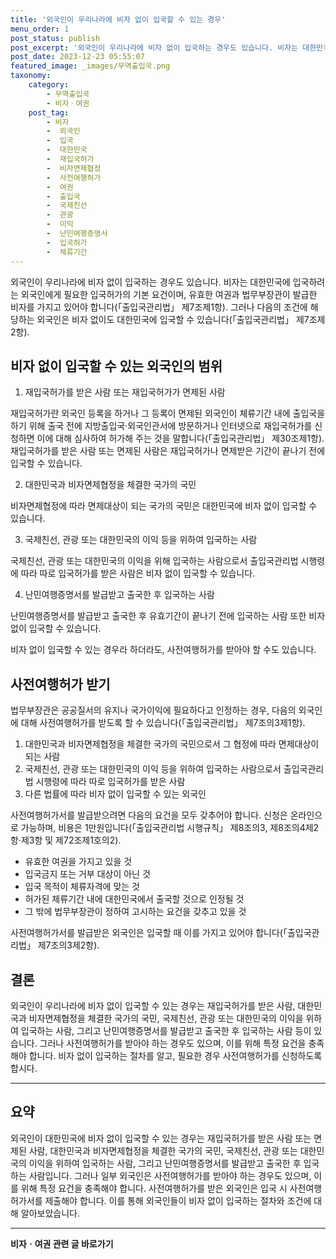 ```yaml
---
title: '외국인이 우리나라에 비자 없이 입국할 수 있는 경우'
menu_order: 1
post_status: publish
post_excerpt: '외국인이 우리나라에 비자 없이 입국하는 경우도 있습니다. 비자는 대한민국에 입국하려는 외국인에게 필요한 입국허가의 기본 요건이며, 유효한 여권과 법무부장관이 발급한 비자를 가지고 있어야 합니다  출입국관리법  제7조제1항 . 그러나 다음의 조건에 해당하는 외국인은 비자 없이도 대한민국에 입국할 수 있습니다  출입국관리법  제7조제2항 .'
post_date: 2023-12-23 05:55:07
featured_image: _images/무역출입국.png
taxonomy:
    category:
        - 무역출입국
        - 비자ㆍ여권
    post_tag:
        - 비자
        -  외국인
        -  입국
        -  대한민국
        -  재입국허가
        -  비자면제협정
        -  사전여행허가
        -  여권
        -  출입국
        -  국제친선
        -  관광
        -  이익
        -  난민여행증명서
        -  입국허가
        -  체류기간
---
```



외국인이 우리나라에 비자 없이 입국하는 경우도 있습니다. 비자는 대한민국에 입국하려는 외국인에게 필요한 입국허가의 기본 요건이며, 유효한 여권과 법무부장관이 발급한 비자를 가지고 있어야 합니다(「출입국관리법」 제7조제1항). 그러나 다음의 조건에 해당하는 외국인은 비자 없이도 대한민국에 입국할 수 있습니다(「출입국관리법」 제7조제2항).

## 비자 없이 입국할 수 있는 외국인의 범위


1. 재입국허가를 받은 사람 또는 재입국허가가 면제된 사람

재입국허가란 외국인 등록을 하거나 그 등록이 면제된 외국인이 체류기간 내에 출입국을 하기 위해 출국 전에 지방출입국·외국인관서에 방문하거나 인터넷으로 재입국허가를 신청하면 이에 대해 심사하여 허가해 주는 것을 말합니다(「출입국관리법」 제30조제1항). 재입국허가를 받은 사람 또는 면제된 사람은 재입국허가나 면제받은 기간이 끝나기 전에 입국할 수 있습니다.

2. 대한민국과 비자면제협정을 체결한 국가의 국민

비자면제협정에 따라 면제대상이 되는 국가의 국민은 대한민국에 비자 없이 입국할 수 있습니다.

3. 국제친선, 관광 또는 대한민국의 이익 등을 위하여 입국하는 사람

국제친선, 관광 또는 대한민국의 이익을 위해 입국하는 사람으로서 출입국관리법 시행령에 따라 따로 입국허가를 받은 사람은 비자 없이 입국할 수 있습니다.

4. 난민여행증명서를 발급받고 출국한 후 입국하는 사람

난민여행증명서를 발급받고 출국한 후 유효기간이 끝나기 전에 입국하는 사람 또한 비자 없이 입국할 수 있습니다. 

비자 없이 입국할 수 있는 경우라 하더라도, 사전여행허가를 받아야 할 수도 있습니다.

## 사전여행허가 받기

법무부장관은 공공질서의 유지나 국가이익에 필요하다고 인정하는 경우, 다음의 외국인에 대해 사전여행허가를 받도록 할 수 있습니다(「출입국관리법」 제7조의3제1항).

1. 대한민국과 비자면제협정을 체결한 국가의 국민으로서 그 협정에 따라 면제대상이 되는 사람
2. 국제친선, 관광 또는 대한민국의 이익 등을 위하여 입국하는 사람으로서 출입국관리법 시행령에 따라 따로 입국허가를 받은 사람
3. 다른 법률에 따라 비자 없이 입국할 수 있는 외국인

사전여행허가서를 발급받으려면 다음의 요건을 모두 갖추어야 합니다. 신청은 온라인으로 가능하며, 비용은 1만원입니다(「출입국관리법 시행규칙」 제8조의3, 제8조의4제2항·제3항 및 제72조제1호의2).

- 유효한 여권을 가지고 있을 것
- 입국금지 또는 거부 대상이 아닌 것
- 입국 목적이 체류자격에 맞는 것
- 허가된 체류기간 내에 대한민국에서 출국할 것으로 인정될 것
- 그 밖에 법무부장관이 정하여 고시하는 요건을 갖추고 있을 것

사전여행허가서를 발급받은 외국인은 입국할 때 이를 가지고 있어야 합니다(「출입국관리법」 제7조의3제2항).

## 결론
외국인이 우리나라에 비자 없이 입국할 수 있는 경우는 재입국허가를 받은 사람, 대한민국과 비자면제협정을 체결한 국가의 국민, 국제친선, 관광 또는 대한민국의 이익을 위하여 입국하는 사람, 그리고 난민여행증명서를 발급받고 출국한 후 입국하는 사람 등이 있습니다. 그러나 사전여행허가를 받아야 하는 경우도 있으며, 이를 위해 특정 요건을 충족해야 합니다. 비자 없이 입국하는 절차를 알고, 필요한 경우 사전여행허가를 신청하도록 합시다.

---

## 요약

외국인이 대한민국에 비자 없이 입국할 수 있는 경우는 재입국허가를 받은 사람 또는 면제된 사람, 대한민국과 비자면제협정을 체결한 국가의 국민, 국제친선, 관광 또는 대한민국의 이익을 위하여 입국하는 사람, 그리고 난민여행증명서를 발급받고 출국한 후 입국하는 사람입니다. 그러나 일부 외국인은 사전여행허가를 받아야 하는 경우도 있으며, 이를 위해 특정 요건을 충족해야 합니다. 사전여행허가를 받은 외국인은 입국 시 사전여행허가서를 제출해야 합니다. 이를 통해 외국인들이 비자 없이 입국하는 절차와 조건에 대해 알아보았습니다.
<!-- wp:separator -->
<hr class="wp-block-separator has-alpha-channel-opacity"/>
<!-- /wp:separator -->

<!-- wp:group {"backgroundColor":"base","layout":{"type":"constrained"}} -->
<div class="wp-block-group has-base-background-color has-background"><!-- wp:paragraph {"align":"center","fontSize":"medium"} -->
<p class="has-text-align-center has-large-font-size"><strong>비자ㆍ여권 관련 글 바로가기</strong></p>
<!-- /wp:paragraph -->


<!-- wp:latest-posts
{"categories":[{"id":16891,"count":19,"description":"","link":"https://uknowlaw.com/category/%eb%b9%84%ec%9e%90%e3%86%8d%ec%97%ac%ea%b6%8c/","name":"비자ㆍ여권","slug":"비자ㆍ여권","taxonomy":"category","parent":0,"meta":[],"_links":{"self":[{"href":"https://uknowlaw.com/wp-json/wp/v2/categories/16891"}],"collection":[{"href":"https://uknowlaw.com/wp-json/wp/v2/categories"}],"about":[{"href":"https://uknowlaw.com/wp-json/wp/v2/taxonomies/category"}],"wp:post_type":[{"href":"https://uknowlaw.com/wp-json/wp/v2/posts?categories=16891"}],"curies":[{"name":"wp","href":"https://api.w.org/{rel}","templated":true}]}}],"postsToShow":100,"excerptLength":28,"postLayout":"grid","columns":2,"featuredImageAlign":"left","featuredImageSizeSlug":"large","fontSize":"small"} /--></div>
<!-- /wp:group -->